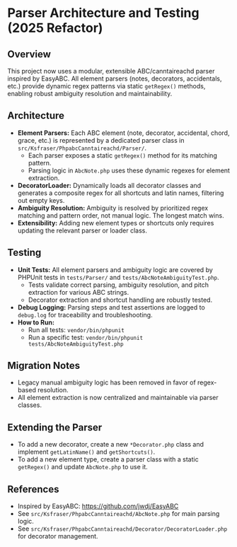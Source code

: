 # Parser Architecture and Testing (2025 Refactor)

## Overview
This project now uses a modular, extensible ABC/canntaireachd parser inspired by EasyABC. All element parsers (notes, decorators, accidentals, etc.) provide dynamic regex patterns via static `getRegex()` methods, enabling robust ambiguity resolution and maintainability.

## Architecture
- **Element Parsers:** Each ABC element (note, decorator, accidental, chord, grace, etc.) is represented by a dedicated parser class in `src/Ksfraser/PhpabcCanntaireachd/Parser/`.
    - Each parser exposes a static `getRegex()` method for its matching pattern.
    - Parsing logic in `AbcNote.php` uses these dynamic regexes for element extraction.
- **DecoratorLoader:** Dynamically loads all decorator classes and generates a composite regex for all shortcuts and latin names, filtering out empty keys.
- **Ambiguity Resolution:** Ambiguity is resolved by prioritized regex matching and pattern order, not manual logic. The longest match wins.
- **Extensibility:** Adding new element types or shortcuts only requires updating the relevant parser or loader class.

## Testing
- **Unit Tests:** All element parsers and ambiguity logic are covered by PHPUnit tests in `tests/Parser/` and `tests/AbcNoteAmbiguityTest.php`.
    - Tests validate correct parsing, ambiguity resolution, and pitch extraction for various ABC strings.
    - Decorator extraction and shortcut handling are robustly tested.
- **Debug Logging:** Parsing steps and test assertions are logged to `debug.log` for traceability and troubleshooting.
- **How to Run:**
    - Run all tests: `vendor/bin/phpunit`
    - Run a specific test: `vendor/bin/phpunit tests/AbcNoteAmbiguityTest.php`

## Migration Notes
- Legacy manual ambiguity logic has been removed in favor of regex-based resolution.
- All element extraction is now centralized and maintainable via parser classes.

## Extending the Parser
- To add a new decorator, create a new `*Decorator.php` class and implement `getLatinName()` and `getShortcuts()`.
- To add a new element type, create a parser class with a static `getRegex()` and update `AbcNote.php` to use it.

## References
- Inspired by EasyABC: https://github.com/jwdj/EasyABC
- See `src/Ksfraser/PhpabcCanntaireachd/AbcNote.php` for main parsing logic.
- See `src/Ksfraser/PhpabcCanntaireachd/Decorator/DecoratorLoader.php` for decorator management.
